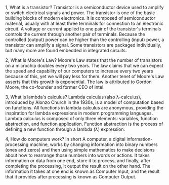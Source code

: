 1, What is a transistor? Transistor is a semiconductor device used to amplify or switch electrical signals and power. The transistor is one of the basic building blocks of modern electronics. It is composed of semiconductor material, usually with at least three terminals for connection to an electronic circuit. A voltage or current applied to one pair of the transistor's terminals controls the current through another pair of terminals. Because the controlled (output) power can be higher than the controlling (input) power, a transistor can amplify a signal. Some transistors are packaged individually, but many more are found embedded in integrated circuits.

2, What Is Moore's Law? Moore's Law states that the number of transistors on a microchip doubles every two years. The law claims that we can expect the speed and capability of our computers to increase every two years because of this, yet we will pay less for them. Another tenet of Moore's Law asserts that this growth is exponential. The law is attributed to Gordon Moore, the co-founder and former CEO of Intel.

3, What is lambda's calculus? Lambda calculus (also λ-calculus), introduced by Alonzo Church in the 1930s, is a model of computation based on functions. All functions in lambda calculus are anonymous, providing the inspiration for lambda expressions in modern programming languages. Lambda calculus is composed of only three elements: variables, function abstraction, and function application. Function abstraction is the process of defining a new function through a lambda (λ) expression. 

4, How do computers work? In short A computer, a digital information-processing machine, works by changing information into binary numbers (ones and zeros) and then using simple mathematics to make decisions about how to rearrange those numbers into words or actions. It takes information or data from one end, store it to process, and finally, after completing the processing, it output the result on the other hand. The information it takes at one end is known as Computer Input, and the result that it provides after processing is known as Computer Output.
